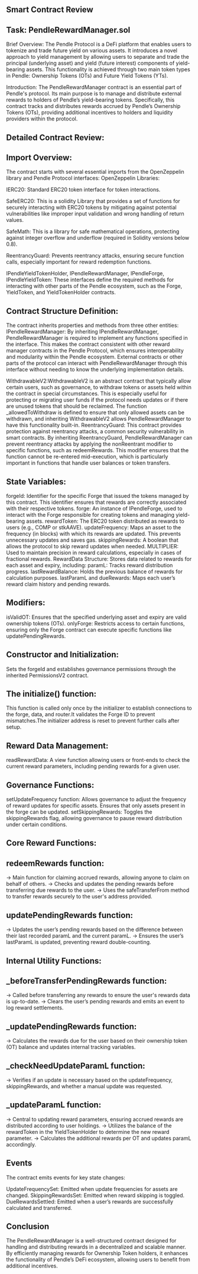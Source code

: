 ## Smart Contract Review 

## Task: PendleRewardManager.sol

Brief Overview: The Pendle Protocol is a DeFi platform that enables users to tokenize and trade future yield on various assets. It introduces a novel approach to yield management by allowing users to separate and trade the principal (underlying asset) and yield (future interest) components of yield-bearing assets. This functionality is achieved through two main token types in Pendle: Ownership Tokens (OTs) and Future Yield Tokens (YTs).

Introduction: The PendleRewardManager contract is an essential part of Pendle's protocol. Its main purpose is to manage and distribute external rewards to holders of Pendle’s yield-bearing tokens. Specifically, this contract tracks and distributes rewards accrued by Pendle’s Ownership Tokens (OTs), providing additional incentives to holders and liquidity providers within the protocol.

## Detailed Contract Review:

## Import Overview:

The contract starts with several essential imports from the OpenZeppelin library and Pendle Protocol interfaces:
OpenZeppelin Libraries:

IERC20: Standard ERC20 token interface for token interactions.

SafeERC20: This is a solidity Library that provides a set of functions for securely interacting with ERC20 tokens by mitigating against potential vulnerabilities like improper input validation and wrong handling of return values.

SafeMath: This is a library for safe mathematical operations, protecting against integer overflow and underflow (required in Solidity versions below 0.8).

ReentrancyGuard: Prevents reentrancy attacks, ensuring secure function calls, especially important for reward redemption functions.

IPendleYieldTokenHolder, IPendleRewardManager, IPendleForge, IPendleYieldToken: These interfaces define the required methods for interacting with other parts of the Pendle ecosystem, such as the Forge, YieldToken, and YieldTokenHolder contracts.

## Contract Structure Definition:

The contract inherits properties and methods from three other entities: 
IPendleRewardManager: By inheriting IPendleRewardManager, PendleRewardManager is required to implement any functions specified in the interface. This makes the contract consistent with other reward manager contracts in the Pendle Protocol, which ensures interoperability and modularity within the Pendle ecosystem. External contracts or other parts of the protocol can interact with PendleRewardManager through this interface without needing to know the underlying implementation details.

WithdrawableV2:WithdrawableV2 is an abstract contract that typically allow certain users, such as governance, to withdraw tokens or assets held within the contract in special circumstances. This is especially useful for protecting or migrating user funds if the protocol needs updates or if there are unused tokens that should be reclaimed. The function _allowedToWithdraw is defined to ensure that only allowed assets can be withdrawn, and inheriting WithdrawableV2 allows PendleRewardManager to have this functionality built-in.
ReentrancyGuard: This contract provides protection against reentrancy attacks, a common security vulnerability in smart contracts. By inheriting ReentrancyGuard, PendleRewardManager can prevent reentrancy attacks by applying the nonReentrant modifier to specific functions, such as redeemRewards. This modifier ensures that the function cannot be re-entered mid-execution, which is particularly important in functions that handle user balances or token transfers.

## State Variables:

forgeId: Identifier for the specific Forge that issued the tokens managed by this contract. This identifier ensures that rewards are correctly associated with their respective tokens.
forge: An instance of IPendleForge, used to interact with the Forge responsible for creating tokens and managing yield-bearing assets.
rewardToken: The ERC20 token distributed as rewards to users (e.g., COMP or stkAAVE).
updateFrequency: Maps an asset to the frequency (in blocks) with which its rewards are updated. This prevents unnecessary updates and saves gas.
skippingRewards: A boolean that allows the protocol to skip reward updates when needed.
MULTIPLIER: Used to maintain precision in reward calculations, especially in cases of fractional rewards.
RewardData Structure: Stores data related to rewards for each asset and expiry, including:
paramL: Tracks reward distribution progress.
lastRewardBalance: Holds the previous balance of rewards for calculation purposes.
lastParamL and dueRewards: Maps each user’s reward claim history and pending rewards.



## Modifiers:

isValidOT: Ensures that the specified underlying asset and expiry are valid ownership tokens (OTs).
onlyForge: Restricts access to certain functions, ensuring only the Forge contract can execute specific functions like updatePendingRewards.

## Constructor and Initialization:

Sets the forgeId and establishes governance permissions through the inherited PermissionsV2 contract.

## The initialize() function:
This function is called only once by the initializer to establish connections to the forge, data, and router.It validates the Forge ID to prevent mismatches.The initializer address is reset to prevent further calls after setup.

## Reward Data Management:
readRewardData: A view function allowing users or front-ends to check the current reward parameters, including pending rewards for a given user.

## Governance Functions:
setUpdateFrequency function: Allows governance to adjust the frequency of reward updates for specific assets. Ensures that only assets present in the forge can be updated.
setSkippingRewards: Toggles the skippingRewards flag, allowing governance to pause reward distribution under certain conditions.

## Core Reward Functions:
## redeemRewards function: 
-> Main function for claiming accrued rewards, allowing anyone to claim on behalf of others.
-> Checks and updates the pending rewards before transferring due rewards to the user.
-> Uses the safeTransferFrom method to transfer rewards securely to the user's address provided.


## updatePendingRewards function:

-> Updates the user’s pending rewards based on the difference between their last recorded paramL and the current paramL.
-> Ensures the user’s lastParamL is updated, preventing reward double-counting.

## Internal Utility Functions:

## _beforeTransferPendingRewards function:
-> Called before transferring any rewards to ensure the user's rewards data is up-to-date.
-> Clears the user’s pending rewards and emits an event to log reward settlements.


## _updatePendingRewards function:
-> Calculates the rewards due for the user based on their ownership token (OT) balance and updates internal tracking variables.


## _checkNeedUpdateParamL function:
-> Verifies if an update is necessary based on the updateFrequency, skippingRewards, and whether a manual update was requested.

## _updateParamL function:
-> Central to updating reward parameters, ensuring accrued rewards are distributed according to user holdings.
-> Utilizes the balance of the rewardToken in the YieldTokenHolder to determine the new reward parameter.
-> Calculates the additional rewards per OT and updates paramL accordingly.

## Events
The contract emits events for key state changes:

UpdateFrequencySet: Emitted when update frequencies for assets are changed.
SkippingRewardsSet: Emitted when reward skipping is toggled.
DueRewardsSettled: Emitted when a user’s rewards are successfully calculated and transferred.

## Conclusion
The PendleRewardManager is a well-structured contract designed for handling and distributing rewards in a decentralized and scalable manner. By efficiently managing rewards for Ownership Token holders, it enhances the functionality of Pendle’s DeFi ecosystem, allowing users to benefit from additional incentives.
